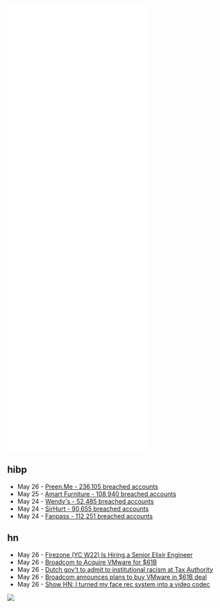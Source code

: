 ![Metrics](https://raw.githubusercontent.com/phixion/phixion/master/metrics.svg)

## hibp

<!--
for https://github.com/phixion/phixion/blob/main/.github/workflows/feeds.yml
-->
<!--START_SECTION:haveibeenpwnd-->
- May 26 - [Preen.Me - 236,105 breached accounts](https://haveibeenpwned.com/PwnedWebsites#PreenMe)
- May 25 - [Amart Furniture - 108,940 breached accounts](https://haveibeenpwned.com/PwnedWebsites#AmartFurniture)
- May 24 - [Wendy's - 52,485 breached accounts](https://haveibeenpwned.com/PwnedWebsites#Wendys)
- May 24 - [SirHurt - 90,655 breached accounts](https://haveibeenpwned.com/PwnedWebsites#SirHurt)
- May 24 - [Fanpass - 112,251 breached accounts](https://haveibeenpwned.com/PwnedWebsites#Fanpass)
<!--END_SECTION:haveibeenpwnd-->

## hn

<!--
for https://github.com/phixion/phixion/blob/main/.github/workflows/feeds.yml
-->
<!--START_SECTION:hn-->
- May 26 - [Firezone (YC W22) Is Hiring a Senior Elixir Engineer](https://www.ycombinator.com/companies/firezone/jobs/C59VbiY-senior-fullstack-engineer)
- May 26 - [Broadcom to Acquire VMware for $61B](https://www.reuters.com/markets/us/chipmaker-broadcom-buy-vmware-61-bln-deal-2022-05-26/)
- May 26 - [Dutch gov't to admit to institutional racism at Tax Authority](https://nltimes.nl/2022/05/26/dutch-govt-admit-consititutional-racism-tax-authority)
- May 26 - [Broadcom announces plans to buy VMware in $61B deal](https://www.cnbc.com/2022/05/26/broadcom-announces-plans-to-buy-vmware.html)
- May 26 - [Show HN: I turned my face rec system into a video codec](https://vertigo.ai/focus/)
<!--END_SECTION:hn-->

<!--
for https://yhype.me
-->
![](https://hit.yhype.me/github/profile?user_id=13013670)
